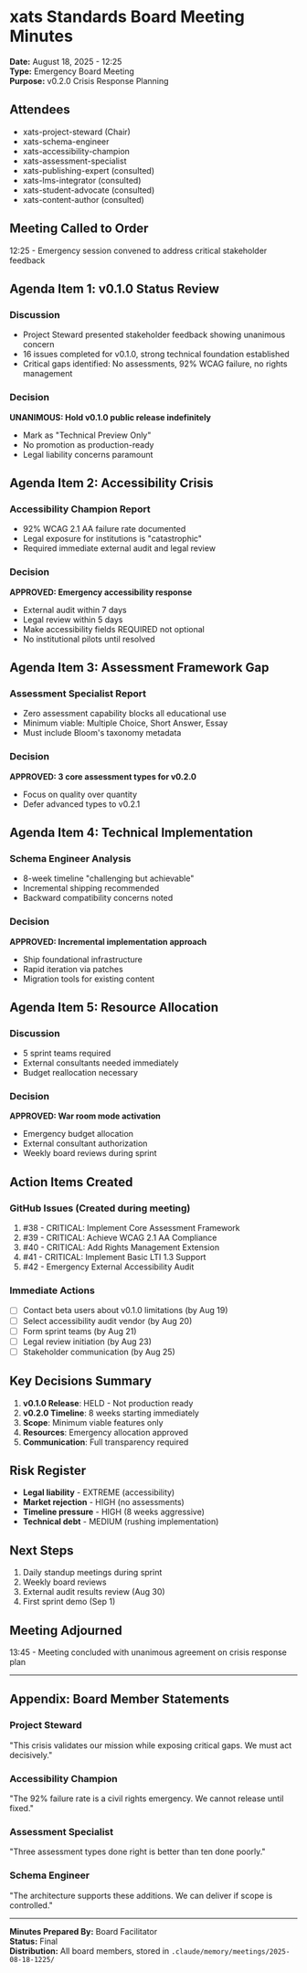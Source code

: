 # xats Standards Board Meeting Minutes
**Date:** August 18, 2025 - 12:25  
**Type:** Emergency Board Meeting  
**Purpose:** v0.2.0 Crisis Response Planning

## Attendees
- xats-project-steward (Chair)
- xats-schema-engineer
- xats-accessibility-champion
- xats-assessment-specialist
- xats-publishing-expert (consulted)
- xats-lms-integrator (consulted)
- xats-student-advocate (consulted)
- xats-content-author (consulted)

## Meeting Called to Order
12:25 - Emergency session convened to address critical stakeholder feedback

## Agenda Item 1: v0.1.0 Status Review

### Discussion
- Project Steward presented stakeholder feedback showing unanimous concern
- 16 issues completed for v0.1.0, strong technical foundation established
- Critical gaps identified: No assessments, 92% WCAG failure, no rights management

### Decision
**UNANIMOUS: Hold v0.1.0 public release indefinitely**
- Mark as "Technical Preview Only"
- No promotion as production-ready
- Legal liability concerns paramount

## Agenda Item 2: Accessibility Crisis

### Accessibility Champion Report
- 92% WCAG 2.1 AA failure rate documented
- Legal exposure for institutions is "catastrophic"
- Required immediate external audit and legal review

### Decision
**APPROVED: Emergency accessibility response**
- External audit within 7 days
- Legal review within 5 days
- Make accessibility fields REQUIRED not optional
- No institutional pilots until resolved

## Agenda Item 3: Assessment Framework Gap

### Assessment Specialist Report
- Zero assessment capability blocks all educational use
- Minimum viable: Multiple Choice, Short Answer, Essay
- Must include Bloom's taxonomy metadata

### Decision
**APPROVED: 3 core assessment types for v0.2.0**
- Focus on quality over quantity
- Defer advanced types to v0.2.1

## Agenda Item 4: Technical Implementation

### Schema Engineer Analysis
- 8-week timeline "challenging but achievable"
- Incremental shipping recommended
- Backward compatibility concerns noted

### Decision
**APPROVED: Incremental implementation approach**
- Ship foundational infrastructure
- Rapid iteration via patches
- Migration tools for existing content

## Agenda Item 5: Resource Allocation

### Discussion
- 5 sprint teams required
- External consultants needed immediately
- Budget reallocation necessary

### Decision
**APPROVED: War room mode activation**
- Emergency budget allocation
- External consultant authorization
- Weekly board reviews during sprint

## Action Items Created

### GitHub Issues (Created during meeting)
1. #38 - CRITICAL: Implement Core Assessment Framework
2. #39 - CRITICAL: Achieve WCAG 2.1 AA Compliance
3. #40 - CRITICAL: Add Rights Management Extension
4. #41 - CRITICAL: Implement Basic LTI 1.3 Support
5. #42 - Emergency External Accessibility Audit

### Immediate Actions
- [ ] Contact beta users about v0.1.0 limitations (by Aug 19)
- [ ] Select accessibility audit vendor (by Aug 20)
- [ ] Form sprint teams (by Aug 21)
- [ ] Legal review initiation (by Aug 23)
- [ ] Stakeholder communication (by Aug 25)

## Key Decisions Summary

1. **v0.1.0 Release**: HELD - Not production ready
2. **v0.2.0 Timeline**: 8 weeks starting immediately
3. **Scope**: Minimum viable features only
4. **Resources**: Emergency allocation approved
5. **Communication**: Full transparency required

## Risk Register
- **Legal liability** - EXTREME (accessibility)
- **Market rejection** - HIGH (no assessments)
- **Timeline pressure** - HIGH (8 weeks aggressive)
- **Technical debt** - MEDIUM (rushing implementation)

## Next Steps
1. Daily standup meetings during sprint
2. Weekly board reviews
3. External audit results review (Aug 30)
4. First sprint demo (Sep 1)

## Meeting Adjourned
13:45 - Meeting concluded with unanimous agreement on crisis response plan

---

## Appendix: Board Member Statements

### Project Steward
"This crisis validates our mission while exposing critical gaps. We must act decisively."

### Accessibility Champion
"The 92% failure rate is a civil rights emergency. We cannot release until fixed."

### Assessment Specialist
"Three assessment types done right is better than ten done poorly."

### Schema Engineer
"The architecture supports these additions. We can deliver if scope is controlled."

---

**Minutes Prepared By:** Board Facilitator  
**Status:** Final  
**Distribution:** All board members, stored in `.claude/memory/meetings/2025-08-18-1225/`